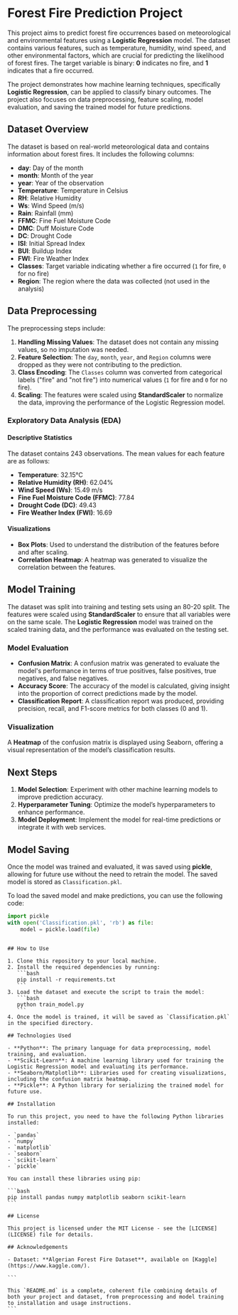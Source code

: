 # Forest Fire Prediction Project

This project aims to predict forest fire occurrences based on meteorological and environmental features using a **Logistic Regression** model. The dataset contains various features, such as temperature, humidity, wind speed, and other environmental factors, which are crucial for predicting the likelihood of forest fires. The target variable is binary: **0** indicates no fire, and **1** indicates that a fire occurred.

The project demonstrates how machine learning techniques, specifically **Logistic Regression**, can be applied to classify binary outcomes. The project also focuses on data preprocessing, feature scaling, model evaluation, and saving the trained model for future predictions.

## Dataset Overview

The dataset is based on real-world meteorological data and contains information about forest fires. It includes the following columns:

- **day**: Day of the month
- **month**: Month of the year
- **year**: Year of the observation
- **Temperature**: Temperature in Celsius
- **RH**: Relative Humidity
- **Ws**: Wind Speed (m/s)
- **Rain**: Rainfall (mm)
- **FFMC**: Fine Fuel Moisture Code
- **DMC**: Duff Moisture Code
- **DC**: Drought Code
- **ISI**: Initial Spread Index
- **BUI**: Buildup Index
- **FWI**: Fire Weather Index
- **Classes**: Target variable indicating whether a fire occurred (`1` for fire, `0` for no fire)
- **Region**: The region where the data was collected (not used in the analysis)

## Data Preprocessing

The preprocessing steps include:

1. **Handling Missing Values**: The dataset does not contain any missing values, so no imputation was needed.
2. **Feature Selection**: The `day`, `month`, `year`, and `Region` columns were dropped as they were not contributing to the prediction.
3. **Class Encoding**: The `Classes` column was converted from categorical labels ("fire" and "not fire") into numerical values (`1` for fire and `0` for no fire).
4. **Scaling**: The features were scaled using **StandardScaler** to normalize the data, improving the performance of the Logistic Regression model.

### Exploratory Data Analysis (EDA)

#### Descriptive Statistics

The dataset contains 243 observations. The mean values for each feature are as follows:

- **Temperature**: 32.15°C
- **Relative Humidity (RH)**: 62.04%
- **Wind Speed (Ws)**: 15.49 m/s
- **Fine Fuel Moisture Code (FFMC)**: 77.84
- **Drought Code (DC)**: 49.43
- **Fire Weather Index (FWI)**: 16.69

#### Visualizations

- **Box Plots**: Used to understand the distribution of the features before and after scaling.
- **Correlation Heatmap**: A heatmap was generated to visualize the correlation between the features.

## Model Training

The dataset was split into training and testing sets using an 80-20 split. The features were scaled using **StandardScaler** to ensure that all variables were on the same scale. The **Logistic Regression** model was trained on the scaled training data, and the performance was evaluated on the testing set.

### Model Evaluation

- **Confusion Matrix**: A confusion matrix was generated to evaluate the model's performance in terms of true positives, false positives, true negatives, and false negatives.
- **Accuracy Score**: The accuracy of the model is calculated, giving insight into the proportion of correct predictions made by the model.
- **Classification Report**: A classification report was produced, providing precision, recall, and F1-score metrics for both classes (0 and 1).

### Visualization

A **Heatmap** of the confusion matrix is displayed using Seaborn, offering a visual representation of the model’s classification results.

## Next Steps

1. **Model Selection**: Experiment with other machine learning models to improve prediction accuracy.
2. **Hyperparameter Tuning**: Optimize the model’s hyperparameters to enhance performance.
3. **Model Deployment**: Implement the model for real-time predictions or integrate it with web services.

## Model Saving

Once the model was trained and evaluated, it was saved using **pickle**, allowing for future use without the need to retrain the model. The saved model is stored as `Classification.pkl`.

To load the saved model and make predictions, you can use the following code:

```python
import pickle
with open('Classification.pkl', 'rb') as file:
    model = pickle.load(file)
```

````

## How to Use

1. Clone this repository to your local machine.
2. Install the required dependencies by running:
   ```bash
   pip install -r requirements.txt
   ```
3. Load the dataset and execute the script to train the model:
   ```bash
   python train_model.py
   ```
4. Once the model is trained, it will be saved as `Classification.pkl` in the specified directory.

## Technologies Used

- **Python**: The primary language for data preprocessing, model training, and evaluation.
- **Scikit-Learn**: A machine learning library used for training the Logistic Regression model and evaluating its performance.
- **Seaborn/Matplotlib**: Libraries used for creating visualizations, including the confusion matrix heatmap.
- **Pickle**: A Python library for serializing the trained model for future use.

## Installation

To run this project, you need to have the following Python libraries installed:

- `pandas`
- `numpy`
- `matplotlib`
- `seaborn`
- `scikit-learn`
- `pickle`

You can install these libraries using pip:

```bash
pip install pandas numpy matplotlib seaborn scikit-learn
```

## License

This project is licensed under the MIT License - see the [LICENSE](LICENSE) file for details.

## Acknowledgements

- Dataset: **Algerian Forest Fire Dataset**, available on [Kaggle](https://www.kaggle.com/).

```

This `README.md` is a complete, coherent file combining details of both your project and dataset, from preprocessing and model training to installation and usage instructions.
```
````
